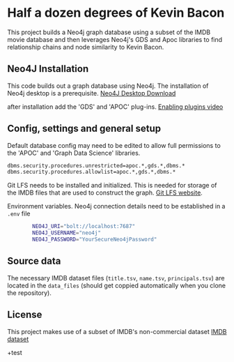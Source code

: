 # Half a dozen degrees of Kevin Bacon

This project builds a Neo4j graph database using a subset of the IMDB movie database and then leverages Neo4j's GDS and Apoc libraries to find relationship chains and node similarity to Kevin Bacon.

## Neo4J Installation

This code builds out a graph database using Neo4j.  The installation of Neo4j desktop is a prerequisite. [Neo4J Desktop Download](https://neo4j.com/product/developer-tools/)

after installation add the 'GDS' and 'APOC' plug-ins. [Enabling plugins video](https://www.youtube.com/watch?v=b1Yr2nHNS4M)


## Config, settings and general setup
Default database config may need to be edited to allow full permissions to the 'APOC' and 'Graph Data Science' libraries.
```bash
dbms.security.procedures.unrestricted=apoc.*,gds.*,dbms.*
dbms.security.procedures.allowlist=apoc.*,gds.*,dbms.*
```

Git LFS needs to be installed and initialized.  This is needed for storage of the IMDB files that are used to construct the graph. [Git LFS website](https://git-lfs.com/).

Environment variables.  Neo4j connection details need to be established in a `.env` file

```bash
        NEO4J_URI="bolt://localhost:7687"
        NEO4J_USERNAME="neo4j"
        NEO4J_PASSWORD="YourSecureNeo4jPassword"
```

## Source data
The necessary IMDB dataset files (`title.tsv`, `name.tsv`, `principals.tsv`) are located in the `data_files` (should get coppied automatically when you clone the repository).


## License
This project makes use of a subset of IMDB's non-commercial dataset
[IMDB dataset](https://developer.imdb.com/non-commercial-datasets/)



+test